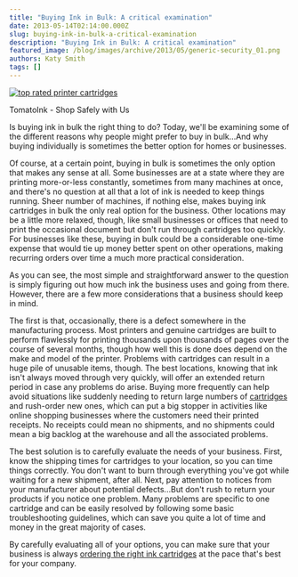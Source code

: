```yaml
---
title: "Buying Ink in Bulk: A critical examination"
date: 2013-05-14T02:14:00.000Z
slug: buying-ink-in-bulk-a-critical-examination
description: "Buying Ink in Bulk: A critical examination"
featured_image: /blog/images/archive/2013/05/generic-security_01.png
authors: Katy Smith
tags: []
---
```


[![top rated printer cartridges ](/blog/images/archive/2013/05/generic-security_01-632x234.png)](/blog/images/archive/2013/05/generic-security%5F01.png)

TomatoInk - Shop Safely with Us

Is buying ink in bulk the right thing to do? Today, we'll be examining some of the different reasons why people might prefer to buy in bulk...And why buying individually is sometimes the better option for homes or businesses.

Of course, at a certain point, buying in bulk is sometimes the only option that makes any sense at all. Some businesses are at a state where they are printing more-or-less constantly, sometimes from many machines at once, and there's no question at all that a lot of ink is needed to keep things running. Sheer number of machines, if nothing else, makes buying ink cartridges in bulk the only real option for the business. Other locations may be a little more relaxed, though, like small businesses or offices that need to print the occasional document but don't run through cartridges too quickly. For businesses like these, buying in bulk could be a considerable one-time expense that would tie up money better spent on other operations, making recurring orders over time a much more practical consideration.

As you can see, the most simple and straightforward answer to the question is simply figuring out how much ink the business uses and going from there. However, there are a few more considerations that a business should keep in mind.

The first is that, occasionally, there is a defect somewhere in the manufacturing process. Most printers and genuine cartridges are built to perform flawlessly for printing thousands upon thousands of pages over the course of several months, though how well this is done does depend on the make and model of the printer. Problems with cartridges can result in a huge pile of unusable items, though. The best locations, knowing that ink isn't always moved through very quickly, will offer an extended return period in case any problems do arise. Buying more frequently can help avoid situations like suddenly needing to return large numbers of [cartridges](https://www.tomatoink.com/) and rush-order new ones, which can put a big stopper in activities like online shopping businesses where the customers need their printed receipts. No receipts could mean no shipments, and no shipments could mean a big backlog at the warehouse and all the associated problems.

The best solution is to carefully evaluate the needs of your business. First, know the shipping times for cartridges to your location, so you can time things correctly. You don't want to burn through everything you've got while waiting for a new shipment, after all. Next, pay attention to notices from your manufacturer about potential defects...But don't rush to return your products if you notice one problem. Many problems are specific to one cartridge and can be easily resolved by following some basic troubleshooting guidelines, which can save you quite a lot of time and money in the great majority of cases.

By carefully evaluating all of your options, you can make sure that your business is always [ordering the right ink cartridges](https://www.tomatoink.com/) at the pace that's best for your company.